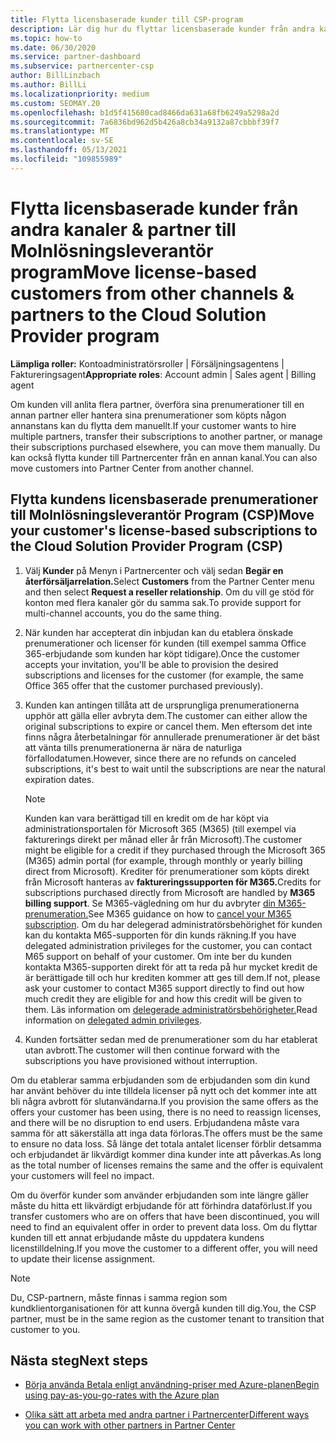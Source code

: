 ```yaml
---
title: Flytta licensbaserade kunder till CSP-program
description: Lär dig hur du flyttar licensbaserade kunder från andra kanaler eller en annan partner till programmet Molnlösningsleverantör (CSP) i Partnercenter.
ms.topic: how-to
ms.date: 06/30/2020
ms.service: partner-dashboard
ms.subservice: partnercenter-csp
author: BillLinzbach
ms.author: BillLi
ms.localizationpriority: medium
ms.custom: SEOMAY.20
ms.openlocfilehash: b1d5f415680cad8466da631a68fb6249a5298a2d
ms.sourcegitcommit: 7a6836bd962d5b426a8cb34a9132a87cbbbf39f7
ms.translationtype: MT
ms.contentlocale: sv-SE
ms.lasthandoff: 05/13/2021
ms.locfileid: "109855989"
---
```

# <a name="move-license-based-customers-from-other-channels--partners-to-the-cloud-solution-provider-program"></a><span data-ttu-id="e24ab-103">Flytta licensbaserade kunder från andra kanaler & partner till Molnlösningsleverantör program</span><span class="sxs-lookup"><span data-stu-id="e24ab-103">Move license-based customers from other channels & partners to the Cloud Solution Provider program</span></span>

<span data-ttu-id="e24ab-104">**Lämpliga roller:** Kontoadministratörsroller | Försäljningsagentens | Faktureringsagent</span><span class="sxs-lookup"><span data-stu-id="e24ab-104">**Appropriate roles**: Account admin | Sales agent | Billing agent</span></span>

<span data-ttu-id="e24ab-105">Om kunden vill anlita flera partner, överföra sina prenumerationer till en annan partner eller hantera sina prenumerationer som köpts någon annanstans kan du flytta dem manuellt.</span><span class="sxs-lookup"><span data-stu-id="e24ab-105">If your customer wants to hire multiple partners, transfer their subscriptions to another partner, or manage their subscriptions purchased elsewhere, you can move them manually.</span></span> <span data-ttu-id="e24ab-106">Du kan också flytta kunder till Partnercenter från en annan kanal.</span><span class="sxs-lookup"><span data-stu-id="e24ab-106">You can also move customers into Partner Center from another channel.</span></span>

## <a name="move-your-customers-license-based-subscriptions-to-the-cloud-solution-provider-program-csp"></a><span data-ttu-id="e24ab-107">Flytta kundens licensbaserade prenumerationer till Molnlösningsleverantör Program (CSP)</span><span class="sxs-lookup"><span data-stu-id="e24ab-107">Move your customer's license-based subscriptions to the Cloud Solution Provider Program (CSP)</span></span>

1. <span data-ttu-id="e24ab-108">Välj **Kunder** på Menyn i Partnercenter och välj sedan **Begär en återförsäljarrelation.**</span><span class="sxs-lookup"><span data-stu-id="e24ab-108">Select **Customers** from the Partner Center menu and then select **Request a reseller relationship**.</span></span> <span data-ttu-id="e24ab-109">Om du vill ge stöd för konton med flera kanaler gör du samma sak.</span><span class="sxs-lookup"><span data-stu-id="e24ab-109">To provide support for multi-channel accounts, you do the same thing.</span></span>

2. <span data-ttu-id="e24ab-110">När kunden har accepterat din inbjudan kan du etablera önskade prenumerationer och licenser för kunden (till exempel samma Office 365-erbjudande som kunden har köpt tidigare).</span><span class="sxs-lookup"><span data-stu-id="e24ab-110">Once the customer accepts your invitation, you'll be able to provision the desired subscriptions and licenses for the customer (for example, the same Office 365 offer that the customer purchased previously).</span></span>

3. <span data-ttu-id="e24ab-111">Kunden kan antingen tillåta att de ursprungliga prenumerationerna upphör att gälla eller avbryta dem.</span><span class="sxs-lookup"><span data-stu-id="e24ab-111">The customer can either allow the original subscriptions to expire or cancel them.</span></span> <span data-ttu-id="e24ab-112">Men eftersom det inte finns några återbetalningar för annullerade prenumerationer är det bäst att vänta tills prenumerationerna är nära de naturliga förfallodatumen.</span><span class="sxs-lookup"><span data-stu-id="e24ab-112">However, since there are no refunds on canceled subscriptions, it's best to wait until the  subscriptions are near the natural expiration dates.</span></span>


   >[!NOTE]
   ><span data-ttu-id="e24ab-113">Kunden kan vara berättigad till en kredit om de har köpt via administrationsportalen för Microsoft 365 (M365) (till exempel via fakturerings direkt per månad eller år från Microsoft).</span><span class="sxs-lookup"><span data-stu-id="e24ab-113">The customer might be eligible for a credit if they purchased through the Microsoft 365 (M365) admin portal (for example, through monthly or yearly billing direct from Microsoft).</span></span> <span data-ttu-id="e24ab-114">Krediter för prenumerationer som köpts direkt från Microsoft hanteras av **faktureringssupporten för M365.**</span><span class="sxs-lookup"><span data-stu-id="e24ab-114">Credits for subscriptions purchased directly from Microsoft are handled by **M365 billing support**.</span></span> <span data-ttu-id="e24ab-115">Se M365-vägledning om hur du avbryter [din M365-prenumeration.](/microsoft-365/commerce/subscriptions/cancel-your-subscription)</span><span class="sxs-lookup"><span data-stu-id="e24ab-115">See M365 guidance on how to [cancel your M365 subscription](/microsoft-365/commerce/subscriptions/cancel-your-subscription).</span></span> <span data-ttu-id="e24ab-116">Om du har delegerad administratörsbehörighet för kunden kan du kontakta M65-supporten för din kunds räkning.</span><span class="sxs-lookup"><span data-stu-id="e24ab-116">If you have delegated administration privileges for the customer, you can contact M65 support on behalf of your customer.</span></span> <span data-ttu-id="e24ab-117">Om inte ber du kunden kontakta M365-supporten direkt för att ta reda på hur mycket kredit de är berättigade till och hur krediten kommer att ges till dem.</span><span class="sxs-lookup"><span data-stu-id="e24ab-117">If not, please ask your customer to contact M365 support directly to find out how much credit they are eligible for and how this credit will be given to them.</span></span> <span data-ttu-id="e24ab-118">Läs information om [delegerade administratörsbehörigheter.](customers-revoke-admin-privileges.md)</span><span class="sxs-lookup"><span data-stu-id="e24ab-118">Read information on [delegated admin privileges](customers-revoke-admin-privileges.md).</span></span>


4. <span data-ttu-id="e24ab-119">Kunden fortsätter sedan med de prenumerationer som du har etablerat utan avbrott.</span><span class="sxs-lookup"><span data-stu-id="e24ab-119">The customer will then continue forward with the subscriptions you have provisioned without interruption.</span></span>

<span data-ttu-id="e24ab-120">Om du etablerar samma erbjudanden som de erbjudanden som din kund har använt behöver du inte tilldela licenser på nytt och det kommer inte att bli några avbrott för slutanvändarna.</span><span class="sxs-lookup"><span data-stu-id="e24ab-120">If you provision the same offers as the offers your customer has been using, there is no need to reassign licenses, and there will be no disruption to end users.</span></span> <span data-ttu-id="e24ab-121">Erbjudandena måste vara samma för att säkerställa att inga data förloras.</span><span class="sxs-lookup"><span data-stu-id="e24ab-121">The offers must be the same to ensure no data loss.</span></span> <span data-ttu-id="e24ab-122">Så länge det totala antalet licenser förblir detsamma och erbjudandet är likvärdigt kommer dina kunder inte att påverkas.</span><span class="sxs-lookup"><span data-stu-id="e24ab-122">As long as the total number of licenses remains the same and the offer is equivalent your customers will feel no impact.</span></span>

<span data-ttu-id="e24ab-123">Om du överför kunder som använder erbjudanden som inte längre gäller måste du hitta ett likvärdigt erbjudande för att förhindra dataförlust.</span><span class="sxs-lookup"><span data-stu-id="e24ab-123">If you transfer customers who are on offers that have been discontinued, you will need to find an equivalent offer in order to prevent data loss.</span></span> <span data-ttu-id="e24ab-124">Om du flyttar kunden till ett annat erbjudande måste du uppdatera kundens licenstilldelning.</span><span class="sxs-lookup"><span data-stu-id="e24ab-124">If you move the customer to a different offer, you will need to update their license assignment.</span></span>

>[!NOTE]
> <span data-ttu-id="e24ab-125">Du, CSP-partnern, måste finnas i samma region som kundklientorganisationen för att kunna övergå kunden till dig.</span><span class="sxs-lookup"><span data-stu-id="e24ab-125">You, the CSP partner, must be in the same region as the customer tenant to transition that customer to you.</span></span>

## <a name="next-steps"></a><span data-ttu-id="e24ab-126">Nästa steg</span><span class="sxs-lookup"><span data-stu-id="e24ab-126">Next steps</span></span>

- [<span data-ttu-id="e24ab-127">Börja använda Betala enligt användning-priser med Azure-planen</span><span class="sxs-lookup"><span data-stu-id="e24ab-127">Begin using pay-as-you-go-rates with the Azure plan</span></span>](azure-plan-get-started.md)
 

- [<span data-ttu-id="e24ab-128">Olika sätt att arbeta med andra partner i Partnercenter</span><span class="sxs-lookup"><span data-stu-id="e24ab-128">Different ways you can work with other partners in Partner Center</span></span>](work-with-other-partners.md)